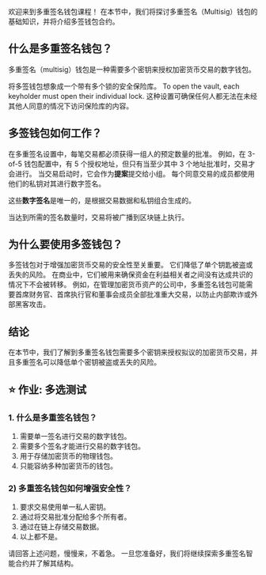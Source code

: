 欢迎来到多重签名钱包课程！ 在本节中，我们将探讨多重签名（Multisig）钱包的基础知识，并将介绍多签钱包合约。

## 什么是多重签名钱包？

多重签名（multisig）钱包是一种需要多个密钥来授权加密货币交易的数字钱包。

将多签钱包想象成一个带有多个锁的安全保险库。 To open the vault, each keyholder must open their individual lock. 这种设置可确保任何人都无法在未经其他人同意的情况下访问保险库的内容。

## 多签钱包如何工作？

在多重签名设置中，每笔交易都必须获得一组人的预定数量的批准。 例如，在 3-of-5 钱包配置中，有 5 个授权地址，但只有当至少其中 3 个地址批准时，交易才会进行。 当交易启动时，它会作为**提案**提交给小组。 每个同意交易的成员都使用他们的私钥对其进行数字签名。

这些**数字签名**是唯一的，是根据交易数据和私钥组合生成的。

当达到所需的签名数量时，交易将被广播到区块链上执行。

## 为什么要使用多签钱包？

多签钱包对于增强加密货币交易的安全性至关重要。 它们降低了单个钥匙被盗或丢失的风险。 在商业中，它们被用来确保资金在利益相关者之间没有达成共识的情况下不会被转移。 例如，在管理加密货币资产的公司中，多重签名钱包可能需要首席财务官、首席执行官和董事会成员全部批准重大交易，以防止内部欺诈或外部黑客攻击。

## 结论

在本节中，我们了解到多重签名钱包需要多个密钥来授权拟议的加密货币交易，并且多重签名可以降低单个密钥被盗或丢失的风险。

## ⭐ 作业: 多选测试

### 1. 什么是多重签名钱包？

1. 需要单一签名进行交易的数字钱包。
2. 需要多个签名才能进行交易的数字钱包。
3. 用于存储加密货币的物理钱包。
4. 只能容纳多种加密货币的钱包。

### 2) 多重签名钱包如何增强安全性？

1. 要求交易使用单一私人密钥。
2. 通过将交易批准分配给多个所有者。
3. 通过在链上存储交易数据。
4. 以上都不是。

请回答上述问题，慢慢来，不着急。 一旦您准备好，我们将继续探索多重签名智能合约并了解其结构。
